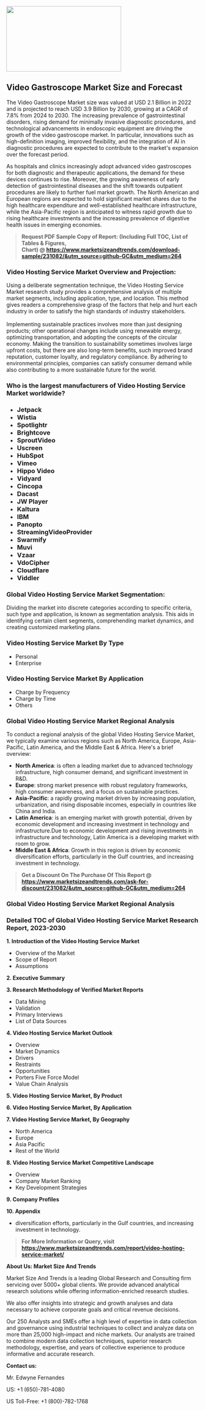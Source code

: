 <p><img class="alignnone size-medium wp-image-20088" src="https://ffe5etoiles.com/wp-content/uploads/2024/12/MST1-300x171.png" alt="" width="300" height="171" /></p><h2>Video Gastroscope Market Size and Forecast</h2><p>The Video Gastroscope Market size was valued at USD 2.1 Billion in 2022 and is projected to reach USD 3.9 Billion by 2030, growing at a CAGR of 7.8% from 2024 to 2030. The increasing prevalence of gastrointestinal disorders, rising demand for minimally invasive diagnostic procedures, and technological advancements in endoscopic equipment are driving the growth of the video gastroscope market. In particular, innovations such as high-definition imaging, improved flexibility, and the integration of AI in diagnostic procedures are expected to contribute to the market's expansion over the forecast period.</p><p>As hospitals and clinics increasingly adopt advanced video gastroscopes for both diagnostic and therapeutic applications, the demand for these devices continues to rise. Moreover, the growing awareness of early detection of gastrointestinal diseases and the shift towards outpatient procedures are likely to further fuel market growth. The North American and European regions are expected to hold significant market shares due to the high healthcare expenditure and well-established healthcare infrastructure, while the Asia-Pacific region is anticipated to witness rapid growth due to rising healthcare investments and the increasing prevalence of digestive health issues in emerging economies.</p></p><blockquote id="" class=""><strong>Request PDF Sample Copy of Report: (Including Full TOC, List of Tables &amp; Figures, Chart)&nbsp;@&nbsp;<strong><a href="https://www.marketsizeandtrends.com/download-sample/231082/&utm_source=github-GC&utm_medium=264" target="_blank">https://www.marketsizeandtrends.com/download-sample/231082/&utm_source=github-GC&utm_medium=264</a></strong></strong></blockquote><h3 id="" class="">Video Hosting Service Market&nbsp;Overview and Projection:</h3><p id="" class="">Using a deliberate segmentation technique, the Video Hosting Service Market research study provides a comprehensive analysis of multiple market segments, including application, type, and location. This method gives readers a comprehensive grasp of the factors that help and hurt each industry in order to satisfy the high standards of industry stakeholders. <br /> <br />Implementing sustainable practices involves more than just designing products; other operational changes include using renewable energy, optimizing transportation, and adopting the concepts of the circular economy. Making the transition to sustainability sometimes involves large upfront costs, but there are also long-term benefits, such improved brand reputation, customer loyalty, and regulatory compliance. By adhering to environmental principles, companies can satisfy consumer demand while also contributing to a more sustainable future for the world.</p><h3 id="" class="">Who is the largest manufacturers of&nbsp;Video Hosting Service Market worldwide?</h3><h3 class=""><p><ul><li>Jetpack </li><li> Wistia </li><li> Spotlightr </li><li> Brightcove </li><li> SproutVideo </li><li> Uscreen </li><li> HubSpot </li><li> Vimeo </li><li> Hippo Video </li><li> Vidyard </li><li> Cincopa </li><li> Dacast </li><li> JW Player </li><li> Kaltura </li><li> IBM </li><li> Panopto </li><li> StreamingVideoProvider </li><li> Swarmify </li><li> Muvi </li><li> Vzaar </li><li> VdoCipher </li><li> Cloudflare </li><li> Viddler</li></ul></p></h3><h3 id="" class="">Global&nbsp;Video Hosting Service Market Segmentation:</h3><p id="" class="">Dividing the market into discrete categories according to specific criteria, such type and application, is known as segmentation analysis. This aids in identifying certain client segments, comprehending market dynamics, and creating customized marketing plans.</p><h3 id="" class="">Video Hosting Service Market&nbsp;By Type</h3><p><p><ul><li>Personal</li><li> Enterprise</p></li></ul></p></p><h3 id="" class="">Video Hosting Service Market&nbsp;By Application</h3><p class=""><p><ul><li>Charge by Frequency</li><li> Charge by Time</li><li> Others</li></ul></p></p><h3 id="" class="">Global Video Hosting Service Market Regional Analysis</h3><p id="" class="">To conduct a regional analysis of the global Video Hosting Service Market, we typically examine various regions such as North America, Europe, Asia-Pacific, Latin America, and the Middle East &amp; Africa. Here's a brief overview:</p><ul><li><strong>North America</strong>: is often a leading market due to advanced technology infrastructure, high consumer demand, and significant investment in R&amp;D.</li><li><strong>Europe</strong>: strong market presence with robust regulatory frameworks, high consumer awareness, and a focus on sustainable practices.</li><li><strong>Asia-Pacific</strong>: a rapidly growing market driven by increasing population, urbanization, and rising disposable incomes, especially in countries like China and India.</li><li><strong>Latin America</strong>: is an emerging market with growth potential, driven by economic development and increasing investment in technology and infrastructure.Due to economic development and rising investments in infrastructure and technology, Latin America is a developing market with room to grow.</li><li><strong>Middle East &amp; Africa</strong>: Growth in this region is driven by economic diversification efforts, particularly in the Gulf countries, and increasing investment in technology.</li></ul><blockquote id="" class=""><strong>Get a Discount On The Purchase Of This Report @ <strong><a href="https://www.marketsizeandtrends.com/ask-for-discount/231082/&utm_source=github-GC&utm_medium=264" target="_blank">https://www.marketsizeandtrends.com/ask-for-discount/231082/&utm_source=github-GC&utm_medium=264</a></strong></strong></blockquote><h3 id="" class="">Global Video Hosting Service Market Regional Analysis</h3><h3 id="" class="">Detailed TOC of Global Video Hosting Service Market Research Report, 2023-2030</h3><p id="" class=""><strong>1. Introduction of the Video Hosting Service Market</strong></p><ul><li>Overview of the Market</li><li>Scope of Report</li><li>Assumptions</li></ul><p id="" class=""><strong>2. Executive Summary</strong></p><p id="" class=""><strong>3. Research Methodology of Verified Market Reports</strong></p><ul><li>Data Mining</li><li>Validation</li><li>Primary Interviews</li><li>List of Data Sources</li></ul><p id="" class=""><strong>4. Video Hosting Service Market Outlook</strong></p><ul><li>Overview</li><li>Market Dynamics</li><li>Drivers</li><li>Restraints</li><li>Opportunities</li><li>Porters Five Force Model</li><li>Value Chain Analysis</li></ul><p id="" class=""><strong>5. Video Hosting Service Market, By Product</strong></p><p id="" class=""><strong>6. Video Hosting Service Market, By Application</strong></p><p id="" class=""><strong>7. Video Hosting Service Market, By Geography</strong></p><ul><li>North America</li><li>Europe</li><li>Asia Pacific</li><li>Rest of the World</li></ul><p id="" class=""><strong>8. Video Hosting Service Market Competitive Landscape</strong></p><ul><li>Overview</li><li>Company Market Ranking</li><li>Key Development Strategies</li></ul><p id="" class=""><strong>9. Company Profiles</strong></p><p id="" class=""><strong>10. Appendix</strong></p><ul><li>diversification efforts, particularly in the Gulf countries, and increasing investment in technology.</li></ul><blockquote id="" class=""><strong>For More Information or Query, visit <strong><strong><a href="https://www.marketsizeandtrends.com/report/video-hosting-service-market/" target="_blank">https://www.marketsizeandtrends.com/report/video-hosting-service-market/</a></strong></strong></strong></blockquote><p id="" class=""><strong>About Us: Market Size And Trends</strong></p><p id="" class="">Market Size And Trends is a leading Global Research and Consulting firm servicing over 5000+ global clients. We provide advanced analytical research solutions while offering information-enriched research studies.</p><p id="" class="">We also offer insights into strategic and growth analyses and data necessary to achieve corporate goals and critical revenue decisions.</p><p id="" class="">Our 250 Analysts and SMEs offer a high level of expertise in data collection and governance using industrial techniques to collect and analyze data on more than 25,000 high-impact and niche markets. Our analysts are trained to combine modern data collection techniques, superior research methodology, expertise, and years of collective experience to produce informative and accurate research.</p><p id="" class=""><strong>Contact us:</strong></p><p id="" class="">Mr. Edwyne Fernandes</p><p id="" class="">US: +1 (650)-781-4080</p><p id="" class="">US Toll-Free: +1 (800)-782-1768</p>
